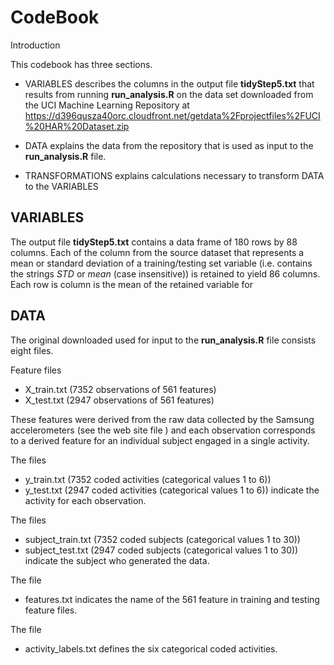 # CodeBook 

Introduction

This codebook has three sections.  

* VARIABLES describes the columns in the output file **tidyStep5.txt** that results from running **run_analysis.R** on the data set downloaded from the UCI Machine Learning Repository at
https://d396qusza40orc.cloudfront.net/getdata%2Fprojectfiles%2FUCI%20HAR%20Dataset.zip

* DATA explains the data from the repository that is used as input to the **run_analysis.R** file.

* TRANSFORMATIONS explains calculations necessary to transform DATA to the VARIABLES



## VARIABLES

The output file **tidyStep5.txt** contains a data frame of 180 rows by 88 columns.  Each of the column from the source dataset that represents a mean or standard deviation of a training/testing set variable (i.e. contains the strings *STD* or *mean*  (case insensitive)) is retained to yield 86 columns.  Each row is column is the mean of the retained variable for  

## DATA

The original downloaded used for input to the **run_analysis.R** file  consists eight files.  

Feature files
- X_train.txt  (7352 observations of 561 features)
- X_test.txt (2947 observations of 561 features)

These features were derived from the raw data collected by the Samsung accelerometers  (see the web site file          ) and each observation corresponds to a derived feature for an individual subject engaged in a single activity.  

The files 
- y_train.txt (7352 coded activities (categorical values 1 to 6)) 	
- y_test.txt (2947 coded activities (categorical values 1 to 6))
indicate the activity for each observation.

The files
- subject_train.txt (7352 coded subjects (categorical values 1 to 30))
- subject_test.txt (2947 coded subjects (categorical values 1 to 30)) 
indicate the subject who generated the data.

The file 
- features.txt 
indicates the name of the 561 feature in training and testing feature files.

The file 
- activity_labels.txt 
defines the six categorical coded activities. 
       
